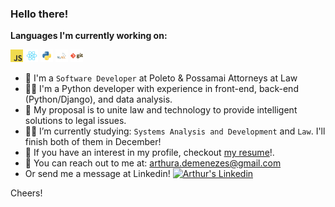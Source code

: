 ### Hello there! 

**Languages I'm currently working on:**  

<code><img height="20" src="https://raw.githubusercontent.com/github/explore/80688e429a7d4ef2fca1e82350fe8e3517d3494d/topics/javascript/javascript.png"></code>
<code><img height="20" src="https://raw.githubusercontent.com/github/explore/80688e429a7d4ef2fca1e82350fe8e3517d3494d/topics/react/react.png"></code>
<code><img height="20" src="https://raw.githubusercontent.com/github/explore/80688e429a7d4ef2fca1e82350fe8e3517d3494d/topics/python/python.png"></code>
<code><img height="20" src="https://raw.githubusercontent.com/github/explore/80688e429a7d4ef2fca1e82350fe8e3517d3494d/topics/mysql/mysql.png"></code>
<code><img height="20" src="https://raw.githubusercontent.com/github/explore/80688e429a7d4ef2fca1e82350fe8e3517d3494d/topics/git/git.png"></code>


- :school: I'm a `Software Developer` at Poleto & Possamai Attorneys at Law
- :technologist: I'm a Python developer with experience in front-end, back-end (Python/Django), and data analysis.
- :rocket: My proposal is to unite law and technology to provide intelligent solutions to legal issues.
- :student: I’m currently studying: `Systems Analysis and Development` and `Law`. I'll finish both of them in December!
- :thinking: If you have an interest in my profile, checkout [my resume](https://drive.google.com/file/d/1jQNNcoLdbUT_kVylSJMoNoaREYlFjdFe/view?usp=sharing)!.
- :email: You can reach out to me at: arthura.demenezes@gmail.com
- Or send me a message at Linkedin!    <a href="https://www.linkedin.com/in/arthurademenezes">
  <img alt="Arthur's Linkedin" width="22px" src="https://cdn.jsdelivr.net/npm/simple-icons@v3/icons/linkedin.svg"/>
</a>


Cheers!

<!--
**arthurademenezes/arthurademenezes** is a ✨ _special_ ✨ repository because its `README.md` (this file) appears on your GitHub profile.

Here are some ideas to get you started:

- 🔭 I’m currently working on ...
- 🌱 I’m currently learning ...
- 👯 I’m looking to collaborate on ...
- 🤔 I’m looking for help with ...
- 💬 Ask me about ...
- 📫 How to reach me: ...
- 😄 Pronouns: ...
- ⚡ Fun fact: ...
-->
